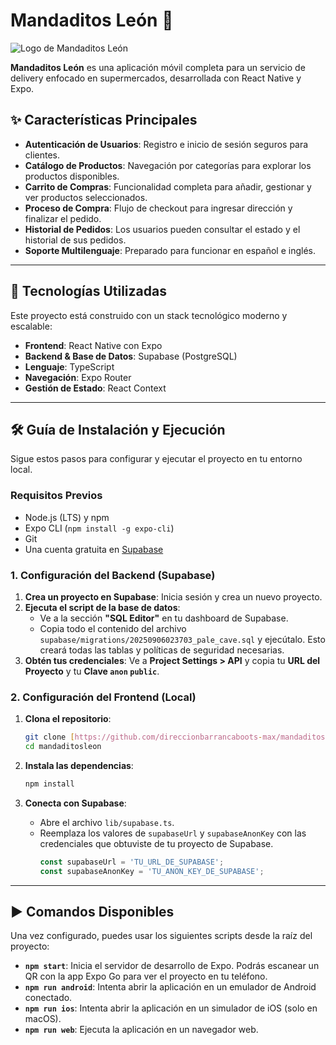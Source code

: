 # Mandaditos León 🛵

![Logo de Mandaditos León](https://raw.githubusercontent.com/direccionbarrancaboots-max/mandaditosleon/main/assets/images/adaptive-icon.png)

**Mandaditos León** es una aplicación móvil completa para un servicio de delivery enfocado en supermercados, desarrollada con React Native y Expo.

## ✨ Características Principales

- **Autenticación de Usuarios**: Registro e inicio de sesión seguros para clientes.
- **Catálogo de Productos**: Navegación por categorías para explorar los productos disponibles.
- **Carrito de Compras**: Funcionalidad completa para añadir, gestionar y ver productos seleccionados.
- **Proceso de Compra**: Flujo de checkout para ingresar dirección y finalizar el pedido.
- **Historial de Pedidos**: Los usuarios pueden consultar el estado y el historial de sus pedidos.
- **Soporte Multilenguaje**: Preparado para funcionar en español e inglés.

---

## 🚀 Tecnologías Utilizadas

Este proyecto está construido con un stack tecnológico moderno y escalable:

- **Frontend**: React Native con Expo
- **Backend & Base de Datos**: Supabase (PostgreSQL)
- **Lenguaje**: TypeScript
- **Navegación**: Expo Router
- **Gestión de Estado**: React Context

---

## 🛠️ Guía de Instalación y Ejecución

Sigue estos pasos para configurar y ejecutar el proyecto en tu entorno local.

### Requisitos Previos

- Node.js (LTS) y npm
- Expo CLI (`npm install -g expo-cli`)
- Git
- Una cuenta gratuita en [Supabase](https://supabase.com)

### 1. Configuración del Backend (Supabase)

1.  **Crea un proyecto en Supabase**: Inicia sesión y crea un nuevo proyecto.
2.  **Ejecuta el script de la base de datos**:
    - Ve a la sección **"SQL Editor"** en tu dashboard de Supabase.
    - Copia todo el contenido del archivo `supabase/migrations/20250906023703_pale_cave.sql` y ejecútalo. Esto creará todas las tablas y políticas de seguridad necesarias.
3.  **Obtén tus credenciales**: Ve a **Project Settings > API** y copia tu **URL del Proyecto** y tu **Clave `anon` `public`**.

### 2. Configuración del Frontend (Local)

1.  **Clona el repositorio**:
    ```bash
    git clone [https://github.com/direccionbarrancaboots-max/mandaditosleon.git](https://github.com/direccionbarrancaboots-max/mandaditosleon.git)
    cd mandaditosleon
    ```

2.  **Instala las dependencias**:
    ```bash
    npm install
    ```

3.  **Conecta con Supabase**:
    - Abre el archivo `lib/supabase.ts`.
    - Reemplaza los valores de `supabaseUrl` y `supabaseAnonKey` con las credenciales que obtuviste de tu proyecto de Supabase.
      ```typescript
      const supabaseUrl = 'TU_URL_DE_SUPABASE';
      const supabaseAnonKey = 'TU_ANON_KEY_DE_SUPABASE';
      ```

---

## ▶️ Comandos Disponibles

Una vez configurado, puedes usar los siguientes scripts desde la raíz del proyecto:

- **`npm start`**: Inicia el servidor de desarrollo de Expo. Podrás escanear un QR con la app Expo Go para ver el proyecto en tu teléfono.
- **`npm run android`**: Intenta abrir la aplicación en un emulador de Android conectado.
- **`npm run ios`**: Intenta abrir la aplicación en un simulador de iOS (solo en macOS).
- **`npm run web`**: Ejecuta la aplicación en un navegador web.